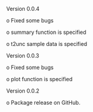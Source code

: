 Version 0.0.4

   o Fixed some bugs
   
   o summary function is specified
   
   o t2unc sample data is specified   
   

Version 0.0.3

   o Fixed some bugs
   
   o plot function is specified
   

Version 0.0.2 

   o Package release on GitHub.
